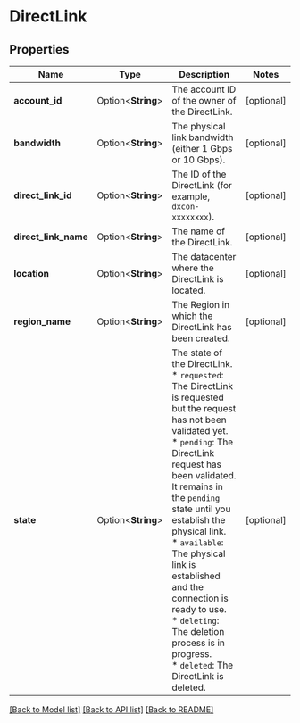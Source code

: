 # DirectLink

## Properties

Name | Type | Description | Notes
------------ | ------------- | ------------- | -------------
**account_id** | Option<**String**> | The account ID of the owner of the DirectLink. | [optional]
**bandwidth** | Option<**String**> | The physical link bandwidth (either 1 Gbps or 10 Gbps). | [optional]
**direct_link_id** | Option<**String**> | The ID of the DirectLink (for example, `dxcon-xxxxxxxx`). | [optional]
**direct_link_name** | Option<**String**> | The name of the DirectLink. | [optional]
**location** | Option<**String**> | The datacenter where the DirectLink is located. | [optional]
**region_name** | Option<**String**> | The Region in which the DirectLink has been created. | [optional]
**state** | Option<**String**> | The state of the DirectLink.<br /> * `requested`: The DirectLink is requested but the request has not been validated yet.<br /> * `pending`: The DirectLink request has been validated. It remains in the `pending` state until you establish the physical link.<br /> * `available`: The physical link is established and the connection is ready to use.<br /> * `deleting`: The deletion process is in progress.<br /> * `deleted`: The DirectLink is deleted. | [optional]

[[Back to Model list]](../README.md#documentation-for-models) [[Back to API list]](../README.md#documentation-for-api-endpoints) [[Back to README]](../README.md)


